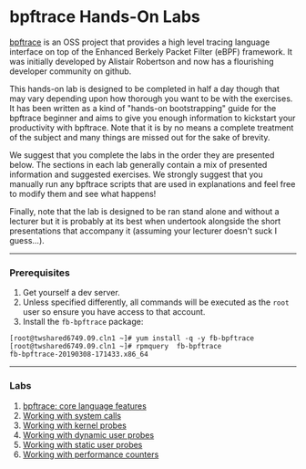 # bpftrace Hands-On Labs

[bpftrace](https://github.com/iovisor/bpftrace) is an OSS project that provides a high level tracing language interface on top of the Enhanced Berkely Packet Filter (eBPF) framework. It was initially developed by Alistair Robertson and now has a flourishing developer community on github.

This hands-on lab is designed to be completed in half a day though that may vary depending upon how thorough you want to be with the exercises. It has been written as a kind of "hands-on bootstrapping" guide for the bpftrace beginner and aims to give you enough information to kickstart your productivity with bpftrace. Note that it is by no means a complete treatment of the subject and many things are missed out for the sake of brevity.

We suggest that you complete the labs in the order they are presented below. The sections in each lab generally contain a mix of presented information and suggested exercises. We strongly suggest that you manually run any bpftrace scripts that are used in explanations and feel free to modify them and see what happens!

Finally, note that the lab is designed to be ran stand alone and without a lecturer but it is probably at its best when undertook alongside the short presentations that accompany it (assuming your lecturer doesn't suck I guess...).


---

### Prerequisites

1. Get yourself a dev server.
1. Unless specified differently, all commands will be executed as the `root` user so ensure you have access to that account.
1. Install the `fb-bpftrace` package:

```
[root@twshared6749.09.cln1 ~]# yum install -q -y fb-bpftrace
[root@twshared6749.09.cln1 ~]# rpmquery  fb-bpftrace
fb-bpftrace-20190308-171433.x86_64
```


---

### Labs

1. [bpftrace: core language features](bpftrace.md)
1. [Working with system calls](syscalls.md)
1. [Working with kernel probes](kprobe.md)
1. [Working with dynamic user probes](uprobe.md)
1. [Working with static user probes](usdt.md)
1. [Working with performance counters](perfcnt.md)
